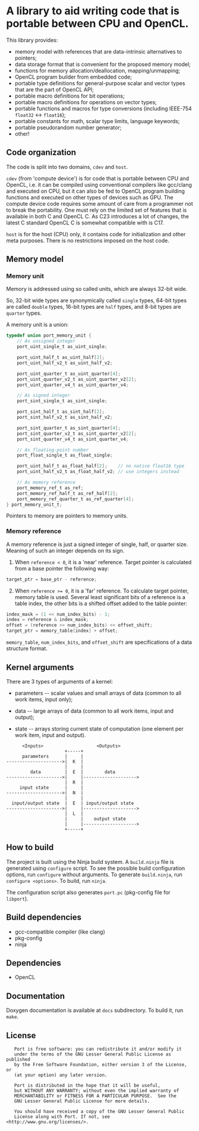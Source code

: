 # A library to aid writing code that is portable between CPU and OpenCL.

This library provides:

* memory model with references that are data-intrinsic alternatives to pointers;
* data storage format that is convenient for the proposed memory model;
* functions for memory allocation/deallocation, mapping/unmapping;
* OpenCL program builder from embedded code;
* portable type definitions for general-purpose scalar and vector types that are the part of OpenCL API;
* portable macro definitions for bit operations;
* portable macro definitions for operations on vector types;
* portable functions and macros for type conversions (including IEEE-754 `float32` <-> `float16`);
* portable constants for math, scalar type limits, language keywords;
* portable pseudorandom number generator;
* other!

## Code organization

The code is split into two domains, `cdev` and `host`.

`cdev` (from 'compute device') is for code that is portable between CPU and OpenCL, i.e.
it can be compiled using conventional compilers like gcc/clang and executed on CPU, but
it can also be fed to OpenCL program building functions and executed on other types of devices such as GPU.
The compute device code requires some amount of care from a programmer not to break the portability.
One must rely on the limited set of features that is available in both C and OpenCL C.
As C23 introduces a lot of changes, the latest C standard OpenCL C is somewhat compatible with is C17.

`host` is for the host (CPU) only, it contains code for initialization and other meta purposes.
There is no restrictions imposed on the host code.

## Memory model

### Memory unit

Memory is addressed using so called units, which are always 32-bit wide.

So, 32-bit wide types are synonymically called `single` types, 64-bit types are called `double` types,
16-bit types are `half` types, and 8-bit types are `quarter` types.

A memory unit is a union:

```c
typedef union port_memory_unit {
    // As unsigned integer
    port_uint_single_t as_uint_single;

    port_uint_half_t as_uint_half[2];
    port_uint_half_v2_t as_uint_half_v2;

    port_uint_quarter_t as_uint_quarter[4];
    port_uint_quarter_v2_t as_uint_quarter_v2[2];
    port_uint_quarter_v4_t as_uint_quarter_v4;

    // As signed integer
    port_sint_single_t as_sint_single;

    port_sint_half_t as_sint_half[2];
    port_sint_half_v2_t as_sint_half_v2;

    port_sint_quarter_t as_sint_quarter[4];
    port_sint_quarter_v2_t as_sint_quarter_v2[2];
    port_sint_quarter_v4_t as_sint_quarter_v4;

    // As floating-point number
    port_float_single_t as_float_single;

    port_uint_half_t as_float_half[2];    // no native float16 type
    port_uint_half_v2_t as_float_half_v2; // use integers instead

    // As memory reference
    port_memory_ref_t as_ref;
    port_memory_ref_half_t as_ref_half[2];
    port_memory_ref_quarter_t as_ref_quarter[4];
} port_memory_unit_t;
```

Pointers to memory are pointers to memory units.

### Memory reference

A memory reference is just a signed integer of single, half, or quarter size.
Meaning of such an integer depends on its sign.

1. When `reference < 0`, it is a 'near' reference. Target pointer is calculated from a base pointer the following way:

```c
target_ptr = base_ptr - reference;
```

2. When `reference >= 0`, it is a 'far' reference. To calculate target pointer, memory table is used.
Several least significant bits of a reference is a table index, the other bits is a shifted offset added to the table pointer:

```c
index_mask = (1 << num_index_bits) - 1;
index = reference & index_mask;
offset = (reference >> num_index_bits) << offset_shift;
target_ptr = memory_table[index] + offset;
```

`memory_table`, `num_index_bits`, and `offset_shift` are specifications of a data structure format.

## Kernel arguments

There are 3 types of arguments of a kernel:

* parameters -- scalar values and small arrays of data (common to all work items, input only);

* data -- large arrays of data (common to all work items, input and output);

* state -- arrays storing current state of computation (one element per work item, input and output).

```
      <Inputs>                    <Outputs>
                      +-----+
      parameters      |     |
--------------------->|  K  |
                      |     |
         data         |  E  |        data
--------------------->|     |-------------------->
                      |  R  |
     input state      |     |
--------------------->|  N  |
                      |     |
  input/output state  |  E  | input/output state
--------------------->|     |-------------------->
                      |  L  |
                      |     |    output state
                      |     |-------------------->
                      +-----+
```

## How to build

The project is built using the Ninja build system.
A `build.ninja` file is generated using `configure` script.
To see the possible build configuration options, run `configure` without arguments.
To generate `build.ninja`, run `configure <options>`.
To build, run `ninja`.

The configuration script also generates `port.pc` (pkg-config file for `libport`).

## Build dependencies

* gcc-compatible compiler (like clang)
* pkg-config
* ninja

## Dependencies

* OpenCL

## Documentation

Doxygen documentation is available at `docs` subdirectory. To build it, run `make`.

## License

```
   Port is free software: you can redistribute it and/or modify it
   under the terms of the GNU Lesser General Public License as published
   by the Free Software Foundation, either version 3 of the License, or
   (at your option) any later version.

   Port is distributed in the hope that it will be useful,
   but WITHOUT ANY WARRANTY; without even the implied warranty of
   MERCHANTABILITY or FITNESS FOR A PARTICULAR PURPOSE.  See the
   GNU Lesser General Public License for more details.

   You should have received a copy of the GNU Lesser General Public
   License along with Port. If not, see <http://www.gnu.org/licenses/>.
```

